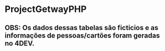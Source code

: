 # ProjectGetwayPHP

## OBS: Os dados dessas tabelas são ficticios e as informações de pessoas/cartões foram geradas no 4DEV.
